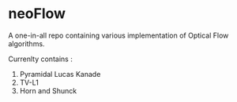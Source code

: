 # neoFlow
A one-in-all repo containing various implementation of Optical Flow algorithms.

Currenlty contains : 
1) Pyramidal Lucas Kanade
2) TV-L1
3) Horn and Shunck
